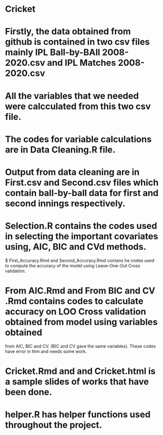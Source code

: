 # Cricket

# Firstly, the data obtained from github is contained in two csv files mainly IPL Ball-by-BAll 2008-2020.csv and IPL Matches 2008-2020.csv

# All the variables that we needed were calcculated from this two csv file.
# The codes for variable calculations are in Data Cleaning.R file.
# Output from data cleaning are in First.csv and Second.csv files which contain ball-by-ball data for first and second innings respectively.
# Selection.R contains the codes used in selecting the important covariates using, AIC, BIC and CVd methods.
$ First_Accuracy.Rmd and Second_Accuracy.Rmd contans he codes used to compute the accuracy of the model using Leave-One-Out Cross validation.
# From AIC.Rmd and From BIC and CV .Rmd contains codes to calculate accuracy on LOO Cross validation obtained from model using variables obtained 
from AIC, BIC and CV. (BIC and CV gave the same variables). These codes have error in thm and needs some work.
# Cricket.Rmd and and Cricket.html is a sample slides of works that have been done.
# helper.R has helper functions used throughout the project.

